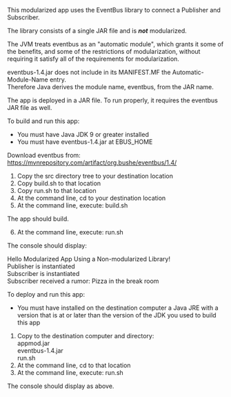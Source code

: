 This modularized app uses the EventBus library to connect a Publisher and Subscriber.

The library consists of a single JAR file and is ***not*** modularized.  

The JVM treats eventbus as an "automatic module", 
which grants it some of the benefits, and some of the restrictions of modularization,
without requiring it satisfy all of the requirements for modularization.

eventbus-1.4.jar does not include in its MANIFEST.MF the Automatic-Module-Name entry.  
Therefore Java derives the module name, eventbus, from the JAR name.

The app is deployed in a JAR file.
To run properly, it requires the eventbus JAR file as well.

To build and run this app:

- You must have Java JDK 9 or greater installed
- You must have eventbus-1.4.jar at EBUS_HOME

Download eventbus from: 
https://mvnrepository.com/artifact/org.bushe/eventbus/1.4/

1. Copy the src directory tree to your destination location
2. Copy build.sh to that location
3. Copy run.sh to that location
4. At the command line, cd to your destination location
5. At the command line, execute: build.sh

The app should build.

6. At the command line, execute: run.sh

The console should display:

Hello Modularized App Using a Non-modularized Library!  
Publisher is instantiated  
Subscriber is instantiated  
Subscriber received a rumor: Pizza in the break room

To deploy and run this app:

- You must have installed on the destination computer a Java JRE 
with a version that is at or later than the version of the JDK you used
to build this app

1. Copy to the destination computer and directory:  
appmod.jar  
eventbus-1.4.jar  
run.sh 
2. At the command line, cd to that location
2. At the command line, execute: run.sh

The console should display as above.
